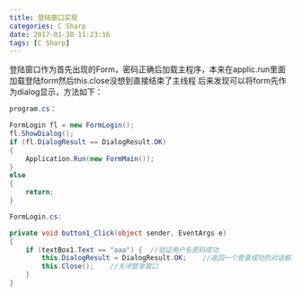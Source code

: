 ```yaml
---
title: 登陆窗口实现
categories: C Sharp
date: 2017-01-30 11:23:16
tags: [C Sharp]
---
```


登陆窗口作为首先出现的Form，密码正确后加载主程序，本来在applic.run里面加载登陆form然后this.close没想到直接结束了主线程 后来发现可以将form先作为dialog显示，方法如下：
```cs
program.cs：

FormLogin fl = new FormLogin();
fl.ShowDialog();
if (fl.DialogResult == DialogResult.OK)
{
    Application.Run(new FormMain());
}
else
{
    return;
}

FormLogin.cs:

private void button1_Click(object sender, EventArgs e)
{
    if (textBox1.Text == "aaa") {  //验证用户名密码成功
        this.DialogResult = DialogResult.OK;    //返回一个登录成功的对话框状态
        this.Close();    //关闭登录窗口
    }
}
```